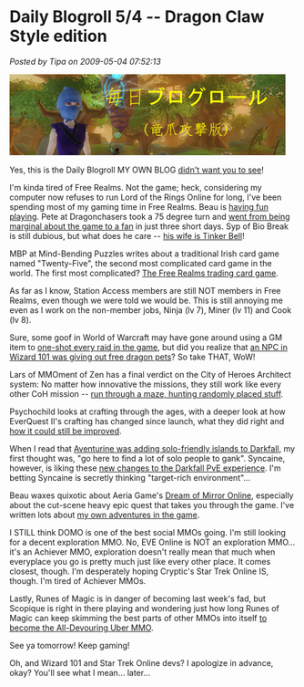 # Daily Blogroll 5/4 -- Dragon Claw Style edition

*Posted by Tipa on 2009-05-04 07:52:13*

![I'm still pumped I can remember enough Japanese to read the first two kanji as 'mainichi' :D](../uploads/2009/05/dragonclawstyle1.jpg "Dragon Claw Style edition")

Yes, this is the Daily Blogroll MY OWN BLOG [didn't want you to see](../index.php/2009/05/01/adventures-in-monopoly-wheres-the-daily-blogroll/)!

I'm kinda tired of Free Realms. Not the game; heck, considering my computer now refuses to run Lord of the Rings Online for long, I've been spending most of my gaming time in Free Realms. Beau is [having fun playing](http://epicdolls.com/beauturkey/?p=1393). Pete at Dragonchasers took a 75 degree turn and [went from being marginal about the game to a fan](http://dragonchasers.com/2009/05/04/free-realms-weekend-wrap/) in just three short days. Syp of Bio Break is still dubious, but what does he care -- [his wife is Tinker Bell](http://biobreak.wordpress.com/2009/04/30/free-realms-well-at-least-they-got-50-of-the-title-right/#comments)!

MBP at Mind-Bending Puzzles writes about a traditional Irish card game named "Twenty-Five", the second most complicated card game in the world. The first most complicated? [The Free Realms trading card game](http://mindbendingpuzzles.blogspot.com/2009/05/complicated-card-game.html).

As far as I know, Station Access members are still NOT members in Free Realms, even though we were told we would be. This is still annoying me even as I work on the non-member jobs, Ninja (lv 7), Miner (lv 11) and Cook (lv 8).

Sure, some goof in World of Warcraft may have gone around using a GM item to [one-shot every raid in the game](http://biobreak.wordpress.com/2009/05/03/exploits-and-fury/), but did you realize that [an NPC in Wizard 101 was giving out free dragon pets](http://thefriendlynecromancer.blogspot.com/2009/05/summer-dragon-is-new-pink-easter-pink.html)? So take THAT, WoW!

Lars of MMOment of Zen has a final verdict on the City of Heroes Architect system: No matter how innovative the missions, they still work like every other CoH mission -- [run through a maze, hunting randomly placed stuff](http://mmomentofzen.blogspot.com/2009/05/twisty-little-missions-all-alike.html).

Psychochild looks at crafting through the ages, with a deeper look at how EverQuest II's crafting has changed since launch, what they did right and [how it could still be improved](http://www.psychochild.org/?p=688).

When I read that [Aventurine was adding solo-friendly islands to Darkfall](http://www.keenandgraev.com/?p=2288), my first thought was, "go here to find a lot of solo people to gank". Syncaine, however, is liking these [new changes to the Darkfall PvE experience](http://syncaine.wordpress.com/2009/05/01/darkfall-patch-pve-love/). I'm betting Syncaine is secretly thinking "target-rich environment"...

Beau waxes quixotic about Aeria Game's [Dream of Mirror Online](http://epicdolls.com/beauturkey/?p=1385), especially about the cut-scene heavy epic quest that takes you through the game. I've written lots about [my own adventures in the game](../index.php/2008/12/24/domo-mission-night/).

I STILL think DOMO is one of the best social MMOs going. I'm still looking for a decent exploration MMO. No, EVE Online is NOT an exploration MMO... it's an Achiever MMO, exploration doesn't really mean that much when everyplace you go is pretty much just like every other place. It comes closest, though. I'm desperately hoping Cryptic's Star Trek Online IS, though. I'm tired of Achiever MMOs.

Lastly, Runes of Magic is in danger of becoming last week's fad, but Scopique is right in there playing and wondering just how long Runes of Magic can keep skimming the best parts of other MMOs into itself [to become the All-Devouring Uber MMO](http://www.cedarstreet.net/2009/05/how-big-can-runes-of-magic-get.html).

See ya tomorrow! Keep gaming!

Oh, and Wizard 101 and Star Trek Online devs? I apologize in advance, okay? You'll see what I mean... later...

